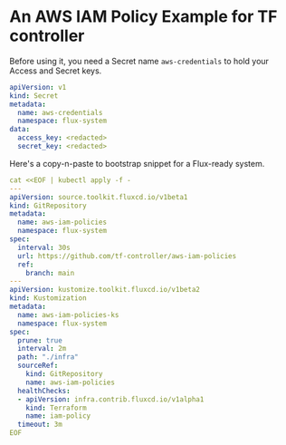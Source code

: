 # An AWS IAM Policy Example for TF controller

Before using it, you need a Secret name `aws-credentials` to hold your Access and Secret keys.

```yaml
apiVersion: v1
kind: Secret
metadata:
  name: aws-credentials
  namespace: flux-system
data:
  access_key: <redacted>
  secret_key: <redacted>
```

Here's a copy-n-paste to bootstrap snippet for a Flux-ready system.

```yaml
cat <<EOF | kubectl apply -f -
---
apiVersion: source.toolkit.fluxcd.io/v1beta1
kind: GitRepository
metadata:
  name: aws-iam-policies
  namespace: flux-system
spec:
  interval: 30s
  url: https://github.com/tf-controller/aws-iam-policies
  ref:
    branch: main
---
apiVersion: kustomize.toolkit.fluxcd.io/v1beta2
kind: Kustomization
metadata:
  name: aws-iam-policies-ks
  namespace: flux-system
spec:
  prune: true
  interval: 2m
  path: "./infra"
  sourceRef:
    kind: GitRepository
    name: aws-iam-policies
  healthChecks:
  - apiVersion: infra.contrib.fluxcd.io/v1alpha1
    kind: Terraform
    name: iam-policy
  timeout: 3m
EOF

```
